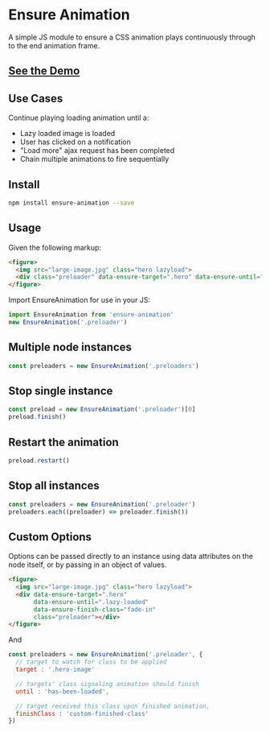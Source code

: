 # Ensure Animation
A simple JS module to ensure a CSS animation plays continuously through to the end animation frame.

## [See the Demo](http://code.viget.com/ensure-animation)

## Use Cases
Continue playing loading animation until a:
* Lazy loaded image is loaded
* User has clicked on a notification
* "Load more" ajax request has been completed
* Chain multiple animations to fire sequentially

## Install
```bash
npm install ensure-animation --save
```

## Usage
Given the following markup:
```html
<figure>
  <img src="large-image.jpg" class="hero lazyload">
  <div class="preloader" data-ensure-target=".hero" data-ensure-until=".lazy-loaded" data-ensure-finish-class="fade-in"></div>
</figure>
```
Import EnsureAnimation for use in your JS:
```js
import EnsureAnimation from 'ensure-animation'
new EnsureAnimation('.preloader')
```

## Multiple node instances
```js
const preloaders = new EnsureAnimation('.preloaders')
```

## Stop single instance
```js
const preload = new EnsureAnimation('.preloader')[0]
preload.finish()
```

## Restart the animation
```js
preload.restart()
```

## Stop all instances
```js
const preloaders = new EnsureAnimation('.preloader')
preloaders.each((preloader) => preloader.finish())
```

## Custom Options
Options can be passed directly to an instance using data attributes on the node itself, or by passing in an object of values.
```html
<figure>
  <img src="large-image.jpg" class="hero lazyload">
  <div data-ensure-target=".hero"
       data-ensure-until=".lazy-loaded"
       data-ensure-finish-class="fade-in"
       class="preloader"></div>
</figure>
```
And
```js
const preloaders = new EnsureAnimation('.preloader', {
  // target to watch for class to be applied
  target : '.hero-image'

  // targets' class signaling animation should finish
  until : 'has-been-loaded',

  // target received this class upon finished animation,
  finishClass : 'custom-finished-class'
})
```
